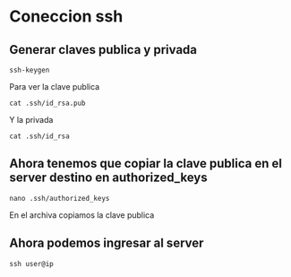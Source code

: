 # Coneccion ssh
## Generar claves publica y privada
````
ssh-keygen
````
Para ver la clave publica 
````
cat .ssh/id_rsa.pub
````
Y la privada
````
cat .ssh/id_rsa
````
## Ahora tenemos que copiar la clave publica en el server destino en authorized_keys
````
nano .ssh/authorized_keys
````
En el archiva copiamos la clave publica

## Ahora podemos ingresar al server
````
ssh user@ip
````
